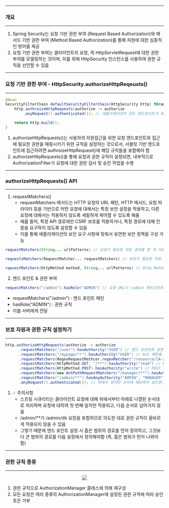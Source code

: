 -----
### 개요
-----
1. Spring Security는 요청 기반 권한 부여 (Request Based Authorization)와 메서드 기반 권한 부여 (Method Based Authorization)를 통해 자원에 대한 심층적인 방어를 제공
2. 요청 기반 권한 부여는 클라이언트의 요청, 즉 HttpServletRequest에 대한 권한 부여를 모델링하는 것이며, 이를 위해 HttpSecurity 인스턴스를 사용하여 권한 규칙을 선언할 수 있음

-----
### 요청 기반 권한 부여 - HttpSecurity.authorizeHttpReqeusts()
-----
```java
@Bean
SecurityFilterChain defaultSecurityFilterChain(HttpSecurity http) throws Exception {
    http.authroizeHttpRequests(authorize -> authorize
        .anyRequest().authenticated()); // 애플리케이션의 모든 엔드포인트가 최소한 인증된 보안 컨텍스트가 있어야 한다고 알림

    return http.build();
}
```

1. authorizeHttpRequests()는 사용자의 자원접근을 위한 요청 엔드포인트와 접근에 필요한 권한을 매핑시키기 위한 규칙을 설정하는 것으로서, 서블릿 기반 엔드포인트에 접근하려면 authroizeHttpRequest()에 해당 규칙들을 포함해야 함
2. authorizeHttpRequests()을 통해 요청과 권한 규칙이 설정되면, 내부적으로 AuthorizationFilter가 요청에 대한 권한 검사 및 승인 작업을 수행

-----
### authorizeHttpRequests() API
-----
1. requestMatchers()
   - requestMatchers 메서드는 HTTP 요청의 URL 패턴, HTTP 메서드, 요청 파라미터 등을 기반으로 어떤 요청에 대해서는 특정 보안 설정을 적용하고, 다른 요청에 대해서는 적용하지 않도록 세밀하게 제어할 수 있도록 해줌
   - 예를 들어, 특정 API 경로에만 CSRF 보호를 적용하거나, 특정 경로에 대해 인증을 요구하지 않도록 설정할 수 있음
   - 이를 통해 애플리케이션의 보안 요구 사항에 맞춰서 유연한 보안 정책을 구성 가능

```java
requestMatchers(String... urlPatterns) // 보호가 필요한 자원 경로를 한 개 이상 정의

requestsMatchers(RequestMatcher... requestMatchers) // 보호가 필요한 자원 경로를 한 개 이상 정의 (AntPathRequestMatchers, MvcRequestMatcher 등의 구현체 사용 가능)

rqeuestMatchers(HttpMethod method, String... urlPatterns) // Http Method와 보호가 필요한 자원 경로를 한 개 이상 정의
```

2. 엔드 포인트 & 권한 부여
```java
requestMatchers("/admin").hasRole("ADMIN") // 요청 URL이 /admin 엔트포인트 일 경우, ADMIN 권한을 필요로 함
```
  - requestMatchers("/admin") : 엔드 포인트 패턴
  - hasRole("ADMIN") : 권한 규칙
  - 이를 서버에게 전달

-----
### 보호 자원과 권한 규칙 설정하기
-----
```java
http.authorizeHttpRequests(authorize -> authorize
      .requestMatchers("/user").hasAuthority("USER") // 엔드 포인트와 권한 설정. 요청이 /user 엔드포인트 요청인 경우, USER 권한을 필요로 함
      .requestMatchers("/mypage/**").hasAuthority("USER") // Ant 패턴을 사용할 수 있음 (요청이 /mypage 또는 하위 경로인 경우, USER 권한을 필요로 함)
      .requestMatchers(RegexRequestMathcer.regexMatcher("/resource/[A-Za-z0-9]).hasAuthority("USER") // 정규 표현식 사용 가능
      .requestMatchers(HttpMethod.GET, "/**").hasAuthority("read") // HTTP METHOD 옵션을 설정할 수 있음
      .requestMatchers(HttpMethod.POST).hasAuthority("write") // POST 방식의 모든 엔드 포인트 요청은 write 권한을 필요로 함
      .requestMatchers(new AntPathRequestMatchers("/manager/**").hasAuthority("MANAGER") // 원하는 RequestMatcher를 직접 사용할 수 있음
      .reqeustMatchers("/admin/**").hasAnyAuthority("ADMIN", "MANAGER") // /admin/ 이하의 모든 요청은 ADMIN과 MANAGER 권한 중 하나를 필요로 함
      .anyRequest().authenticated()); // 위에서 정의한 규칙에 해당하지 않으면, 모든 엔드포인트 요청은 인증을 필요로 함
```

1. 💡 주의사항
   - 스프링 시큐리티는 클라이언트 요청에 대해 위에서부터 아래로 나열된 순서대로 처리하며 요청에 대하여 첫 번째 일치만 적용되고, 다음 순서로 넘어가지 않음
   - /admin/**가 /admin/db 요청을 포함하므로 의도한 대로 권한 규칙이 올바르게 적용되지 않을 수 있음
   - 그렇기 때문에 엔드 포인트 설정 시 좁은 범위의 경로를 먼저 정의하고, 그것보다 큰 범위의 경로를 다음 설정에서 정의해야함 (즉, 좁은 범위가 먼저 나와야 함)

-----
### 권한 규칙 종류
-----
<div align="center">
<img src="https://github.com/user-attachments/assets/b12dffb3-b6d4-4fc0-b069-df434fbb4639">
</div>

1. 권한 규칙으로 AuthorizationManager 클래스에 의해 재구성
2. 모든 요청은 여러 종류의 AuthorizationManager에 설정된 권한 규칙에 따라 승인 호은 거부

